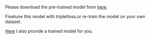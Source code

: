 
Please download the pre-trained model from [here](http://pan.baidu.com/s/1qY5UVxi).

Finetune this model with tripletloss,or re-train the model on your own dataset.

[Here](http://pan.baidu.com/s/1qYpFZeG) I also provide a trained model for you.
